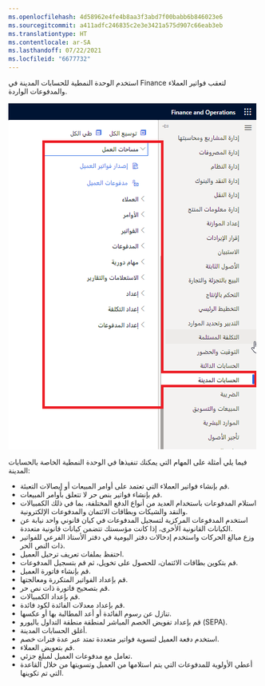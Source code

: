 ```yaml
---
ms.openlocfilehash: 4d58962e4fe4b8aa3f3abd7f00babb6b846023e6
ms.sourcegitcommit: a411adfc246835c2e3e3421a575d907c66eab3eb
ms.translationtype: HT
ms.contentlocale: ar-SA
ms.lasthandoff: 07/22/2021
ms.locfileid: "6677732"
---
```


استخدم الوحدة النمطية للحسابات المدينة في Finance لتعقب فواتير العملاء والمدفوعات الواردة.
 
![لقطة شاشة لفهرس الوحدة النمطية الخاصة بالحسابات المدينة.](../media/accounts-receivable.png)

فيما يلي أمثلة على المهام التي يمكنك تنفيذها في الوحدة النمطية الخاصة بالحسابات المدينة:

-   قم بإنشاء فواتير العملاء التي تعتمد على أوامر المبيعات أو إيصالات التعبئة.
-   قم بإنشاء فواتير بنص حر لا تتعلق بأوامر المبيعات.
-   استلام المدفوعات باستخدام العديد من أنواع الدفع المختلفة، بما في ذلك الكمبيالات والنقد والشيكات وبطاقات الائتمان والمدفوعات الإلكترونية.
-   استخدم المدفوعات المركزية لتسجيل المدفوعات في كيان قانوني واحد نيابة عن الكيانات القانونية الأخرى، إذا كانت مؤسستك تتضمن كيانات قانونية متعددة.
-   وزع مبالغ الحركات واستخدم إدخالات دفتر اليومية في دفتر الأستاذ الفرعي للفواتير ذات النص الحر.
-   احتفظ بملفات تعريف ترحيل العميل.
-   قم بتكوين بطاقات الائتمان، للحصول على تخويل، ثم قم بتسجيل المدفوعات.
-   قم بإنشاء فاتورة العميل.
-   قم بإعداد الفواتير المتكررة ومعالجتها.
-   قم بتصحيح فاتورة ذات نص حر.
-   قم بإعداد الكمبيالات.
-   قم بإعداد معدلات الفائدة لكود فائدة.
-   تنازل عن رسوم الفائدة أو أعد المطالبة بها أو عكسها.
-   قم بإعداد تفويض الخصم المباشر لمنطقة منطقة التداول باليورو (SEPA).
-   أغلق الحسابات المدينة.
-   استخدم دفعة العميل لتسوية فواتير متعددة تمتد عبر عدة فترات خصم.
-   قم بتعويض العملاء.
-   تعامل مع مدفوعات العميل لمبلغ جزئي.
-   أعطي الأولوية للمدفوعات التي يتم استلامها من العميل وتسويتها من خلال القاعدة التي تم تكوينها.
